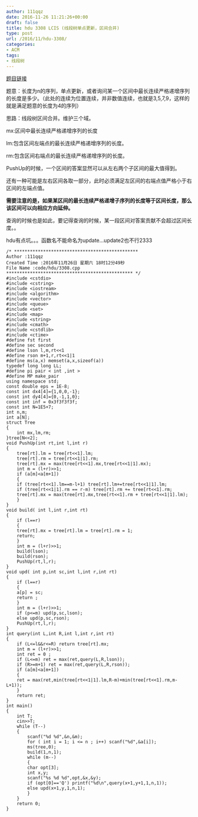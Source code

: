 ```yaml
---
author: 111qqz
date: 2016-11-26 11:21:26+00:00
draft: false
title: hdu 3308 LCIS (线段树单点更新，区间合并)
type: post
url: /2016/11/hdu-3308/
categories:
- ACM
tags:
- 线段树
---
```


[题目链接](http://acm.hdu.edu.cn/showproblem.php?pid=3308)

题意：长度为n的序列，单点更新，或者询问某一个区间中最长连续严格递增序列的长度是多少。（此处的连续为位置连续，并非数值连续，也就是3,5,7,9，这样的就是满足题意的长度为4的序列）

思路：线段树区间合并。维护三个域。

mx:区间中最长连续严格递增序列的长度

lm:包含区间左端点的最长连续严格递增序列的长度。

rm:包含区间右端点的最长连续严格递增序列的长度。

PushUp的时候，一个区间的答案显然可以从左右两个子区间的最大值得到。

还有一种可能是左右区间各取一部分，此时必须满足左区间的右端点值严格小于右区间的左端点值。

**需要注意的是，如果某区间的最长连续严格递增子序列的长度等于区间长度，那么该区间可以向相应方向延伸。**

查询的时候也是如此，要记得查询的时候，某一段区间对答案贡献不会超过区间长度。。

hdu有点坑。。。函数名不能命名为update...update2也不行2333

    
    /* ***********************************************
    Author :111qqz
    Created Time :2016年11月26日 星期六 18时12分49秒
    File Name :code/hdu/3308.cpp
    ************************************************ */
    #include <cstdio>
    #include <cstring>
    #include <iostream>
    #include <algorithm>
    #include <vector>
    #include <queue>
    #include <set>
    #include <map>
    #include <string>
    #include <cmath>
    #include <cstdlib>
    #include <ctime>
    #define fst first
    #define sec second
    #define lson l,m,rt<<1
    #define rson m+1,r,rt<<1|1
    #define ms(a,x) memset(a,x,sizeof(a))
    typedef long long LL;
    #define pi pair < int ,int >
    #define MP make_pair
    using namespace std;
    const double eps = 1E-8;
    const int dx4[4]={1,0,0,-1};
    const int dy4[4]={0,-1,1,0};
    const int inf = 0x3f3f3f3f;
    const int N=1E5+7;
    int n,m;
    int a[N];
    struct Tree
    {
        int mx,lm,rm;
    }tree[N<<2];
    void PushUp(int rt,int l,int r)
    {
        tree[rt].lm = tree[rt<<1].lm;
        tree[rt].rm = tree[rt<<1|1].rm;
        tree[rt].mx = max(tree[rt<<1].mx,tree[rt<<1|1].mx);
        int m = (l+r)>>1;
        if (a[m]<a[m+1])
        {
    	if (tree[rt<<1].lm==m-l+1) tree[rt].lm+=tree[rt<<1|1].lm;
    	if (tree[rt<<1|1].rm == r-m) tree[rt].rm += tree[rt<<1].rm;
    	tree[rt].mx = max(tree[rt].mx,tree[rt<<1].rm + tree[rt<<1|1].lm);
        }
    }
    void build( int l,int r,int rt)
    {
        if (l==r)
        {
    	tree[rt].mx = tree[rt].lm = tree[rt].rm = 1;
    	return;
        }
        int m = (l+r)>>1;
        build(lson);
        build(rson);
        PushUp(rt,l,r);
    }
    void upd( int p,int sc,int l,int r,int rt)
    {
        if (l==r)
        {
    	a[p] = sc;
    	return ;
        }
        int m = (l+r)>>1;
        if (p<=m) upd(p,sc,lson);
        else upd(p,sc,rson);
        PushUp(rt,l,r);
    }
    int query(int L,int R,int l,int r,int rt)
    {
        if (L<=l&&r<=R) return tree[rt].mx;
        int m = (l+r)>>1;
        int ret = 0 ;
        if (L<=m) ret = max(ret,query(L,R,lson)); 
        if (R>=m+1) ret = max(ret,query(L,R,rson));
        if (a[m]<a[m+1])
        {
    	ret = max(ret,min(tree[rt<<1|1].lm,R-m)+min(tree[rt<<1].rm,m-L+1)); 
        }
        return ret;
    }
    int main()
    {
    	int T;
    	cin>>T;
    	while (T--)
    	{
    	    scanf("%d %d",&n,&m);
    	    for ( int i = 1; i <= n ; i++) scanf("%d",&a[i]);
    	    ms(tree,0);
    	    build(1,n,1);
    	    while (m--)
    	    {
    		char opt[3];
    		int x,y;
    		scanf("%s %d %d",opt,&x,&y);
    		if (opt[0]=='Q') printf("%d\n",query(x+1,y+1,1,n,1));
    		else upd(x+1,y,1,n,1);
    	    }
    	}
        return 0;
    }
    





